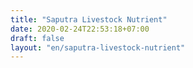 ```yaml
---
title: "Saputra Livestock Nutrient"
date: 2020-02-24T22:53:18+07:00
draft: false
layout: "en/saputra-livestock-nutrient"
---
```


